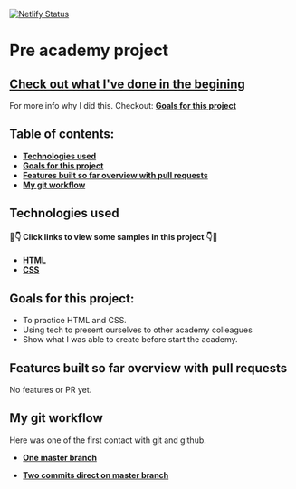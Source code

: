 

[![Netlify Status](https://api.netlify.com/api/v1/badges/83637da3-90e9-4845-b6bd-f90445f6b641/deploy-status)](https://app.netlify.com/sites/denise-recofka/deploys)


#  Pre academy project
## [Check out what I've done in the begining](https://denise-recofka.netlify.app)


 For more info why I did this. Checkout: **[Goals for this project](#goals-for-this-project)**

## Table of contents:

- **[Technologies used](#technologies-used)**
- **[Goals for this project](#goals-for-this-project)**
- **[Features built so far overview with pull requests](#features-built-so-far-overview-with-pull-requests)**
- **[My git workflow](#my-git-workflow)**

## Technologies used

#### 👀👇 Click links to view some samples in this project 👇👀

- **[HTML](https://github.com/recofka/preacademy/blob/master/index.html)**
- **[CSS](https://github.com/recofka/preacademy/blob/master/index.css)**


## Goals for this project:

- To practice HTML and CSS.
- Using tech to present ourselves to other academy colleagues
- Show what I was able to create before start the academy.


## Features built so far overview with pull requests

No features or PR yet.


## My git workflow

Here was one of the first contact with git and github.

- **[One master branch](https://github.com/recofka/preacademy/branches)**

- **[Two commits direct on master branch](https://github.com/recofka/preacademy/commits/master)**


